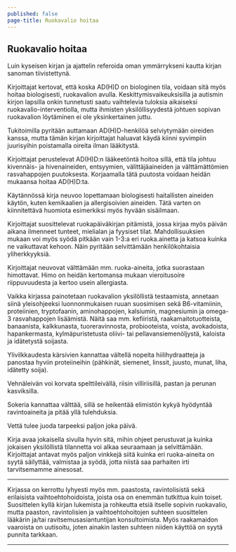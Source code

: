 ```yaml
---
published: false
page-title: Ruokavalio hoitaa
---
```

## Ruokavalio hoitaa

Luin kyseisen kirjan ja ajattelin referoida oman ymmärrykseni kautta kirjan sanoman tiivistettynä.

Kirjoittajat kertovat, että koska AD(H)D on biologinen tila, voidaan sitä myös hoitaa biologisesti, ruokavalion avulla.
Keskittymisvaikeuksisilla ja autismin kirjon lapsilla onkin tunnetusti saatu vaihtelevia tuloksia aikaiseksi ruokavalio-interventiolla, mutta ihmisten yksilöllisyydestä johtuen sopivan ruokavalion löytäminen ei ole yksinkertainen juttu.

Tukitoimilla pyritään auttamaan AD(H)D-henkilöä selviytymään oireiden kanssa, mutta tämän kirjan kirjoittajat haluavat käydä kiinni syvimpiin juurisyihin poistamalla oireita ilman lääkitystä.

Kirjoittajat perustelevat AD(H)D:n lääkeetöntä hoitoa sillä, että tila johtuu kivennäis- ja hivenaineiden, entsyymien, välittäjäaineiden ja välttämättömien rasvahappojen puutoksesta.
Korjaamalla tätä puutosta voidaan heidän mukaansa hoitaa AD(H)D:ta.

Käytännössä kirja neuvoo lopettamaan biologisesti haitallisten aineiden käytön, kuten kemikaalien ja allergisoivien aineiden.
Tätä varten on kiinnitettävä huomiota esimerkiksi myös hyvään sisäilmaan.

Kirjoittajat suosittelevat ruokapäiväkirjan pitämistä, jossa kirjaa myös päivän aikana ilmenneet tunteet, mielialan ja fyysiset tilat.
Mahdollisuuksien mukaan voi myös syödä pitkään vain 1-3:a eri ruoka.ainetta ja katsoa kuinka ne vaikuttavat kehoon.
Näin pyritään selvittämään henkilökohtaisia yliherkkyyksiä.

Kirjoittajat neuvovat välttämään mm. ruoka-aineita, jotka suorastaan himottavat. Himo on heidän kertomansa mukaan vieroitusoire riippuvuudesta ja kertoo usein allergiasta.

Vaikka kirjassa painotetaan ruokavalion yksilöllistä testaamista, annetaan siinä yleisohjeeksi luonnonmukaisen ruuan suosimisen sekä B6-vitamiinin, proteiinien, tryptofaanin, aminohappojen, kalsiumin, magnesiumin ja omega-3 rasvahappojen lisäämistä.
Näitä saa mm. kefiiristä, raakamaitotuotteista, banaanista, kalkkunasta, tuoreravinnosta, probiooteista, voista, avokadoista, hapankermasta, kylmäpuristetusta oliivi- tai pellavansiemenöljystä, kaloista ja idätetystä soijasta.

Ylivilkkaudesta kärsivien kannattaa vältellä nopeita hiilihydraatteja ja panostaa hyviin proteiineihin (pähkinät, siemenet, linssit, juusto, munat, liha, idätetty soija).

Vehnäleivän voi korvata spelttileivällä, riisin villiriisillä, pastan ja perunan kasviksilla.

Sokeria kannattaa välttää, sillä se heikentää elimistön kykyä hyödyntää ravintoaineita ja pitää yllä tulehduksia.

Vettä tulee juoda tarpeeksi paljon joka päivä.

Kirja avaa jokaisella sivulla hyvin sitä, mihin ohjeet perustuvat ja kuinka jokaisen yksilöllistä tilannetta voi alkaa seuraamaan ja selvittämään.
Kirjoittajat antavat myös paljon vinkkejä siitä kuinka eri ruoka-aineita on syytä säilyttää, valmistaa ja syödä, jotta niistä saa parhaiten irti tarvitsemamme ainesosat.

___

Kirjassa on kerrottu lyhyesti myös mm. paastosta, ravintolisistä sekä erilaisista vaihtoehtohoidoista, joista osa on enemmän tutkittua kuin toiset. Suosittelen kyllä kirjan lukemista ja rohkeutta etsiä itselle sopivin ruokavalio, mutta paaston, ravintolisien ja vaihtoehtohoitojen suhteen suosittelen lääkärin ja/tai ravitsemusasiantuntijan konsultoimista. Myös raakamaidon vaaroista on uutisoitu, joten ainakin lasten suhteen niiden käyttöä on syytä punnita tarkkaan.

___